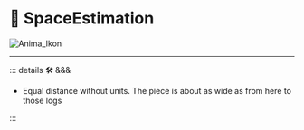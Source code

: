 # 💭 <anima>SpaceEstimation </anima>

![Anima_Ikon](/Ikon/Anima_Ikon.png)

---

<!-- =================================================== -->
<!-- =================================================== -->
<!-- =================================================== -->
<!-- =================================================== -->
<!-- =================================================== -->
::: details 🛠 <dev>&&&</dev>

- Equal distance without units. The piece is about as wide as from here to those logs

:::
